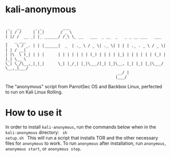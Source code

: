 # kali-anonymous
<code>
 _   __      _ _         ___                                                    
| | / /     | (_)       / _ \                                                   
| |/ /  __ _| |_ ______/ /_\ \_ __   ___  _ __  _   _ _ __ ___   ___  _   _ ___ 
|    \ / _. | | |______|  _  | ._ \ / _ \| ._ \| | | | ._ . _ \ / _ \| | | / __|
| |\  \ (_| | | |      | | | | | | | (_) | | | | |_| | | | | | | (_) | |_| \__ \
\_| \_/\__,_|_|_|      \_| |_/_| |_|\___/|_| |_|\__, |_| |_| |_|\___/ \__,_|___/
                                                 __/ |                          
                                                |___/  
</code>

The "anonymous" script from ParrotSec OS and Backbox Linux, perfected to run on Kali Linux Rolling.

# How to use it
In order to install <code>kali-anonymous</code>, run the commands below when in the <code>kali-anonymous</code> directory:
<code>
sh setup.sh
</code>
This will run a script that installs TOR and the other necessary files for <code>anonymous</code> to work.
To run <code>anonymous</code> after installation, run <code>anonymous</code>, <code>anonymous start</code>, or <code>anonymous stop</code>.
